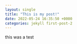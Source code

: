```yaml
---
layout: single
title: "This is my post!"
date: 2022-05-24 16:35:50 +0000
categories: jekyll first-post-2
---
```


this was a test